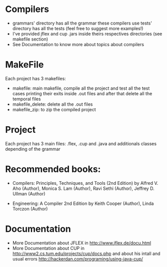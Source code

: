 # Compilers

- grammars' directory has all the grammar these compilers use
tests' directory has all the tests (feel free to suggest more examples!)
- I've provided jflex and cup .jars inside theirs respectives directories (see makefile section)
- See Documentation to know more about topics about compilers

# MakeFile
Each project has 3 makefiles:
- makefile: main makefile, compile all the project and test all the test cases printing their exits inside .out files and after that delete all the temporal files
- makefile_delete: delete all the .out files
- makefile_zip: to zip the compiled project

# Project
Each project has 3 main files: .flex, .cup and .java and additionals classes depending of the grammar

# Recommended books:

- Compilers: Principles, Techniques, and Tools (2nd Edition) 
	by Alfred V. Aho  (Author), Monica S. Lam  (Author), 
	   Ravi Sethi  (Author), Jeffrey D. Ullman  (Author)

- Engineering: A Compiler 2nd Edition
	by Keith Cooper  (Author), Linda Torczon  (Author)

# Documentation

- More Documentation about JFLEX in http://www.jflex.de/docu.html
- More Documentation about CUP in http://www2.cs.tum.edu/projects/cup/docs.php
and about his intall and usual errors http://hackerdan.com/programing/using-java-cup/
